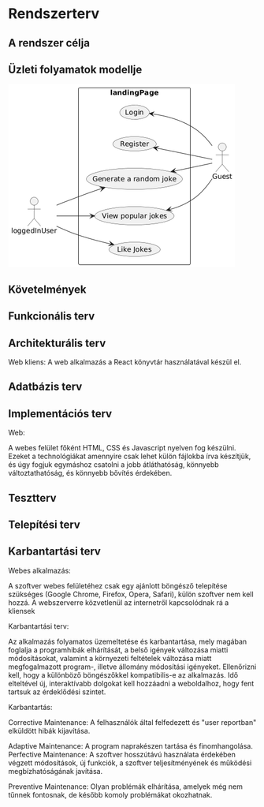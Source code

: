 # Rendszerterv

## A rendszer célja

## Üzleti folyamatok modellje

![Usecase diagram](usecasediagram.png)

## Követelmények

## Funkcionális terv

## Architekturális terv

Web kliens:
A web alkalmazás a React könyvtár használatával készül el.

## Adatbázis terv

## Implementációs terv

Web:

A webes felület főként HTML, CSS és Javascript nyelven fog készülni. Ezeket a technológiákat amennyire csak lehet külön fájlokba írva készítjük, és úgy fogjuk egymáshoz csatolni a jobb átláthatóság, könnyebb változtathatóság, és könnyebb bővítés érdekében.

## Tesztterv

## Telepítési terv

## Karbantartási terv

Webes alkalmazás:

A szoftver webes felületéhez csak egy ajánlott böngésző telepítése szükséges (Google Chrome, Firefox, Opera, Safari), külön szoftver nem kell hozzá. A webszerverre közvetlenül az internetről
kapcsolódnak rá a kliensek

Karbantartási terv:

Az alkalmazás folyamatos üzemeltetése és karbantartása, mely magában foglalja a programhibák elhárítását, a belső igények változása miatti módosításokat, valamint a környezeti feltételek változása miatt megfogalmazott program-, illetve állomány módosítási igényeket. Ellenőrizni kell, hogy a különböző böngészőkkel kompatibilis-e az alkalmazás. Idő elteltével új, interaktívabb dolgokat kell hozzáadni a weboldalhoz, hogy fent tartsuk az érdeklődési szintet.

Karbantartás:

Corrective Maintenance: 
A felhasználók által felfedezett és "user reportban" elküldött hibák kijavítása.

Adaptive Maintenance: 
A program naprakészen tartása és finomhangolása. Perfective Maintenance: A szoftver hosszútávú használata érdekében végzett módosítások, új funkciók, a szoftver teljesítményének és működési megbízhatóságának javítása.

Preventive Maintenance: 
Olyan problémák elhárítása, amelyek még nem tűnnek fontosnak, de később komoly problémákat okozhatnak.
